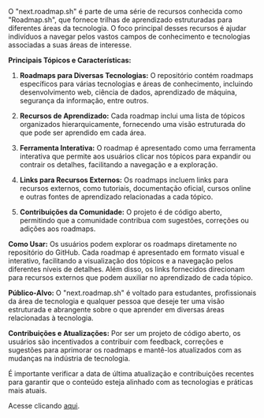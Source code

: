 O "next.roadmap.sh" é parte de uma série de recursos conhecida como "Roadmap.sh", que fornece trilhas de aprendizado estruturadas para diferentes áreas da tecnologia. O foco principal desses recursos é ajudar indivíduos a navegar pelos vastos campos de conhecimento e tecnologias associadas a suas áreas de interesse.

**Principais Tópicos e Características:**
1. **Roadmaps para Diversas Tecnologias:** O repositório contém roadmaps específicos para várias tecnologias e áreas de conhecimento, incluindo desenvolvimento web, ciência de dados, aprendizado de máquina, segurança da informação, entre outros.

2. **Recursos de Aprendizado:** Cada roadmap inclui uma lista de tópicos organizados hierarquicamente, fornecendo uma visão estruturada do que pode ser aprendido em cada área.

3. **Ferramenta Interativa:** O roadmap é apresentado como uma ferramenta interativa que permite aos usuários clicar nos tópicos para expandir ou contrair os detalhes, facilitando a navegação e a exploração.

4. **Links para Recursos Externos:** Os roadmaps incluem links para recursos externos, como tutoriais, documentação oficial, cursos online e outras fontes de aprendizado relacionadas a cada tópico.

5. **Contribuições da Comunidade:** O projeto é de código aberto, permitindo que a comunidade contribua com sugestões, correções ou adições aos roadmaps.

**Como Usar:**
Os usuários podem explorar os roadmaps diretamente no repositório do GitHub. Cada roadmap é apresentado em formato visual e interativo, facilitando a visualização dos tópicos e a navegação pelos diferentes níveis de detalhes. Além disso, os links fornecidos direcionam para recursos externos que podem auxiliar no aprendizado de cada tópico.

**Público-Alvo:**
O "next.roadmap.sh" é voltado para estudantes, profissionais da área de tecnologia e qualquer pessoa que deseje ter uma visão estruturada e abrangente sobre o que aprender em diversas áreas relacionadas à tecnologia.

**Contribuições e Atualizações:**
Por ser um projeto de código aberto, os usuários são incentivados a contribuir com feedback, correções e sugestões para aprimorar os roadmaps e mantê-los atualizados com as mudanças na indústria de tecnologia.

É importante verificar a data de última atualização e contribuições recentes para garantir que o conteúdo esteja alinhado com as tecnologias e práticas mais atuais.

Acesse clicando [aqui](https://github.com/roadmapsh/next.roadmap.sh).